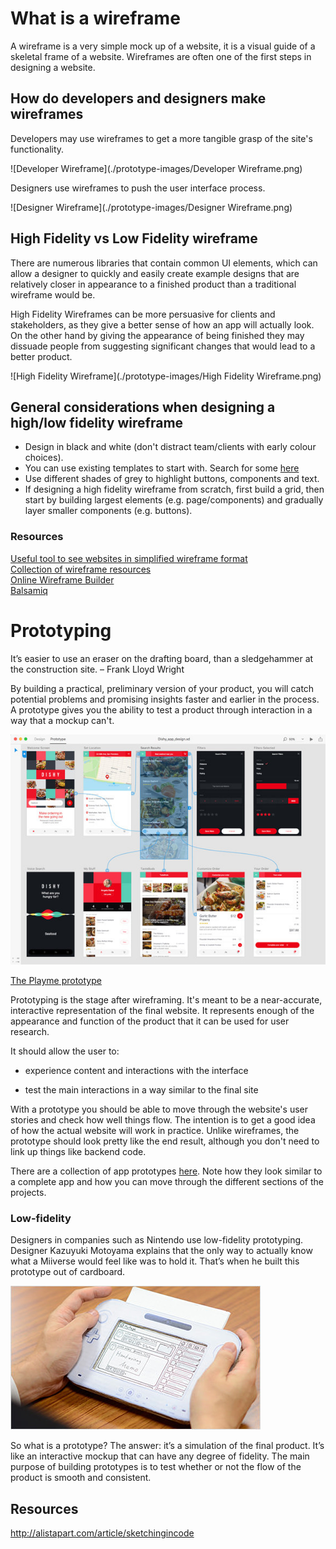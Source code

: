 # What is a wireframe

A wireframe is a very simple mock up of a website, it is a visual guide of a skeletal frame of a website.
Wireframes are often one of the first steps in designing a website.

## How do developers and designers make wireframes

Developers may use wireframes to get a more tangible grasp of the site's functionality.

![Developer Wireframe](./prototype-images/Developer Wireframe.png)

Designers use wireframes to push the user interface process.

![Designer Wireframe](./prototype-images/Designer Wireframe.png)

## High Fidelity vs Low Fidelity wireframe

There are numerous libraries that contain common UI elements, which can allow a designer to quickly and easily create example designs that are relatively closer in appearance to a finished product than a traditional wireframe would be.

High Fidelity Wireframes can be more persuasive for clients and stakeholders, as they give a better sense of how an app will actually look. On the other hand by giving the appearance of being finished they may dissuade people from suggesting significant changes that would lead to a better product.

![High Fidelity Wireframe](./prototype-images/High Fidelity Wireframe.png)

## General considerations when designing a high/low fidelity wireframe
- Design in black and white (don't distract team/clients with early colour choices).
- You can use existing templates to start with. Search for some  [here](https://creately.com/diagram-community/examples/t/wireframe)
- Use different shades of grey to highlight buttons, components and text.
- If designing a high fidelity wireframe from scratch, first build a grid, then start by building largest elements (e.g. page/components) and gradually layer smaller components (e.g. buttons).


### Resources
[Useful tool to see websites in simplified wireframe format](http://www.wirify.com)  
[Collection of wireframe resources](http://wireframes.tumblr.com/)  
[Online Wireframe Builder](https://wireframe.cc/)  
[Balsamiq](www.balsamiq.com/)  

# Prototyping

It’s easier to use an eraser on the drafting board, than a sledgehammer at the construction site.
– Frank Lloyd Wright

By building a practical, preliminary version of your product, you will catch potential problems and promising insights faster and earlier in the process. A prototype gives you the ability to test a product through interaction in a way that a mockup can't. 

![run through](prototype-images/run-through.jpg)

[The Playme prototype](https://www.justinmind.com/usernote/tests/4/1765/11588699/index.html#/screens/b107c292-d618-44ed-92b9-c0e4c8f26e0b)

Prototyping is the stage after wireframing. It's meant to be a near-accurate, interactive representation of the final website. It represents enough of the appearance and function of the product that it can be used for user research.

It should allow the user to:

* experience content and interactions with the interface

*  test the main interactions in a way similar to the final site

With a prototype you should be able to move through the website's user stories and check how well things flow. The intention is to get a good idea of how the actual website will work in practice. Unlike wireframes, the prototype should look pretty like the end result, although you don't need to link up things like backend code.

There are a collection of app prototypes [here](https://www.justinmind.com/examples). Note how they look similar to a complete app and how you can move through the different sections of the projects.

### Low-fidelity

Designers in companies such as Nintendo use low-fidelity prototyping. Designer Kazuyuki Motoyama explains that the only way to actually know what a Miiverse would feel like was to hold it. That’s when he built this prototype out of cardboard.

![nintendo image](prototype-images/nintendo.jpg)

So what is a prototype? The answer: it’s a simulation of the final product. It’s like an interactive mockup that can have any degree of fidelity. The main purpose of building prototypes is to test whether or not the flow of the product is smooth and consistent.

## Resources

http://alistapart.com/article/sketchingincode
